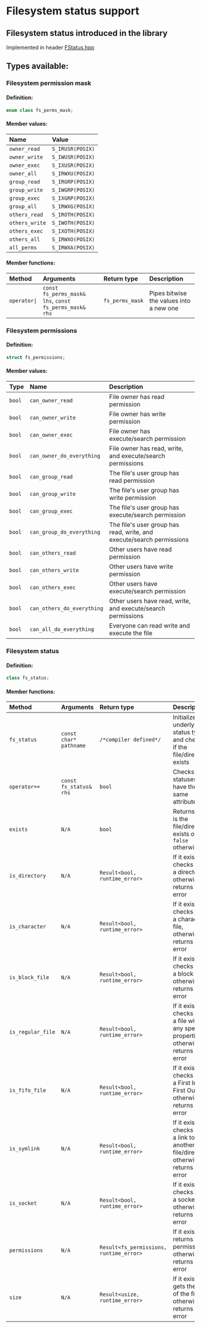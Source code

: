 # Filesystem status support

## Filesystem status introduced in the library
Implemented in header [FStatus.hpp](../cpp/FStatus.hpp)

## Types available:

### Filesystem permission mask
#### Definition:
```cpp
enum class fs_perms_mask;
```

#### Member values:
| Name | Value |
| :--- | :---- |
| `owner_read` | `S_IRUSR(POSIX)` |
| `owner_write` | `S_IWUSR(POSIX)` |
| `owner_exec` | `S_IXUSR(POSIX)` |
| `owner_all` | `S_IRWXU(POSIX)` |
| `group_read` | `S_IRGRP(POSIX)` |
| `group_write` | `S_IWGRP(POSIX)` |
| `group_exec` | `S_IXGRP(POSIX)` |
| `group_all` | `S_IRWXG(POSIX)` |
| `others_read` | `S_IROTH(POSIX)` |
| `others_write` | `S_IWOTH(POSIX)` |
| `others_exec` | `S_IXOTH(POSIX)` |
| `others_all` | `S_IRWXO(POSIX)` |
| `all_perms` | `S_IRWXA(POSIX)` |

#### Member functions:
| Method | Arguments | Return type | Description |
| :----- | :-------- | :---------- | :---------- |
| `operator\|` | `const fs_perms_mask& lhs`, `const fs_perms_mask& rhs` | `fs_perms_mask` | Pipes bitwise the values into a new one |

### Filesystem permissions
#### Definition:
```cpp
struct fs_permissions;
```

#### Member values:
| Type | Name | Description |
| :--- | :--- | :---------- |
| `bool` | `can_owner_read` | File owner has read permission |
| `bool` | `can_owner_write` | File owner has write permission |
| `bool` | `can_owner_exec` | File owner has execute/search permission
| `bool` | `can_owner_do_everything` | File owner has read, write, and execute/search permissions |
| `bool` | `can_group_read` | The file's user group has read permission |
| `bool` | `can_group_write` | The file's user group has write permission |
| `bool` | `can_group_exec` | The file's user group has execute/search permission |
| `bool` | `can_group_do_everything` | The file's user group has read, write, and execute/search permissions |
| `bool` | `can_others_read` | Other users have read permission |
| `bool` | `can_others_write` | Other users have write permission |
| `bool` | `can_others_exec` | Other users have execute/search permission |
| `bool` | `can_others_do_everything` | Other users have read, write, and execute/search permissions |
| `bool` | `can_all_do_everything` | Everyone can read write and execute the file |

### Filesystem status
#### Definition:
```cpp
class fs_status;
```

#### Member functions:
| Method | Arguments | Return type | Description |
| :----- | :-------- | :---------- | :---------- |
| `fs_status` | `const char* pathname` | `/*compiler defined*/` | Initialized the underlying status type and checks if the file/directory exists |
| `operator==` | `const fs_status& rhs` | `bool` | Checks if 2 statuses have the same attributes |
| `exists` | `N/A` | `bool` | Returns `true` is the file/directory exists or `false` otherwise |
| `is_directory` | `N/A` | `Result<bool, runtime_error>` | If it exists, checks if it is a directory, otherwise it returns an error |
| `is_character` | `N/A` | `Result<bool, runtime_error>` | If it exists, checks if it is a character file, otherwise it returns an error |
| `is_block_file` | `N/A` | `Result<bool, runtime_error>` | If it exists, checks if it is a block file, otherwise it returns an error |
| `is_regular_file` | `N/A` | `Result<bool, runtime_error>` | If it exists, checks if it is a file without any special properties, otherwise it returns an error |
| `is_fifo_file` | `N/A` | `Result<bool, runtime_error>` | If it exists, checks if it is a First In First Out file, otherwise it returns an error |
| `is_symlink` | `N/A` | `Result<bool, runtime_error>` | If it exists, checks if it is a link to another file/directory, otherwise it returns an error |
| `is_socket` | `N/A` | `Result<bool, runtime_error>` | If it exists, checks if it is a socket file, otherwise it returns an error |
| `permissions` | `N/A` | `Result<fs_permissions, runtime_error>` | If it exists, returns its permissions, otherwise it returns an error |
| `size` | `N/A` | `Result<usize, runtime_error>` | If it exists, it gets the size of the file, otherwise it returns an error |
